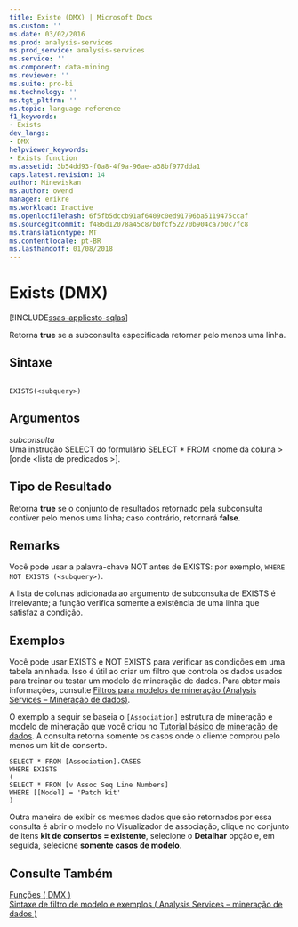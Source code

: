 ```yaml
---
title: Existe (DMX) | Microsoft Docs
ms.custom: ''
ms.date: 03/02/2016
ms.prod: analysis-services
ms.prod_service: analysis-services
ms.service: ''
ms.component: data-mining
ms.reviewer: ''
ms.suite: pro-bi
ms.technology: ''
ms.tgt_pltfrm: ''
ms.topic: language-reference
f1_keywords:
- Exists
dev_langs:
- DMX
helpviewer_keywords:
- Exists function
ms.assetid: 3b54dd93-f0a8-4f9a-96ae-a38bf977dda1
caps.latest.revision: 14
author: Minewiskan
ms.author: owend
manager: erikre
ms.workload: Inactive
ms.openlocfilehash: 6f5fb5dccb91af6409c0ed91796ba5119475ccaf
ms.sourcegitcommit: f486d12078a45c87b0fcf52270b904ca7b0c7fc8
ms.translationtype: MT
ms.contentlocale: pt-BR
ms.lasthandoff: 01/08/2018
---
```

# <a name="exists-dmx"></a>Exists (DMX)
[!INCLUDE[ssas-appliesto-sqlas](../includes/ssas-appliesto-sqlas.md)]

  Retorna **true** se a subconsulta especificada retornar pelo menos uma linha.  
  
## <a name="syntax"></a>Sintaxe  
  
```  
  
EXISTS(<subquery>)  
```  
  
## <a name="arguments"></a>Argumentos  
 *subconsulta*  
 Uma instrução SELECT do formulário SELECT * FROM \<nome da coluna > [onde \<lista de predicados >].  
  
## <a name="result-type"></a>Tipo de Resultado  
 Retorna **true** se o conjunto de resultados retornado pela subconsulta contiver pelo menos uma linha; caso contrário, retornará **false**.  
  
## <a name="remarks"></a>Remarks  
 Você pode usar a palavra-chave NOT antes de EXISTS: por exemplo, `WHERE NOT EXISTS (<subquery>)`.  
  
 A lista de colunas adicionada ao argumento de subconsulta de EXISTS é irrelevante; a função verifica somente a existência de uma linha que satisfaz a condição.  
  
## <a name="examples"></a>Exemplos  
 Você pode usar EXISTS e NOT EXISTS para verificar as condições em uma tabela aninhada. Isso é útil ao criar um filtro que controla os dados usados para treinar ou testar um modelo de mineração de dados. Para obter mais informações, consulte [Filtros para modelos de mineração &#40;Analysis Services – Mineração de dados&#41;](../analysis-services/data-mining/filters-for-mining-models-analysis-services-data-mining.md).  
  
 O exemplo a seguir se baseia o `[Association]` estrutura de mineração e modelo de mineração que você criou no [Tutorial básico de mineração de dados](http://msdn.microsoft.com/library/6602edb6-d160-43fb-83c8-9df5dddfeb9c). A consulta retorna somente os casos onde o cliente comprou pelo menos um kit de conserto.  
  
```  
SELECT * FROM [Association].CASES  
WHERE EXISTS  
(  
SELECT * FROM [v Assoc Seq Line Numbers]  
WHERE [[Model] = 'Patch kit'  
)  
```  
  
 Outra maneira de exibir os mesmos dados que são retornados por essa consulta é abrir o modelo no Visualizador de associação, clique no conjunto de itens **kit de consertos = existente**, selecione o **Detalhar** opção e, em seguida, selecione **somente casos de modelo**.  
  
## <a name="see-also"></a>Consulte Também  
 [Funções &#40; DMX &#41;](../dmx/functions-dmx.md)   
 [Sintaxe de filtro de modelo e exemplos &#40; Analysis Services – mineração de dados &#41;](../analysis-services/data-mining/model-filter-syntax-and-examples-analysis-services-data-mining.md)  
  
  

